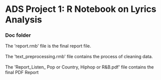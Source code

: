 # ADS Project 1:  R Notebook on Lyrics Analysis

### Doc folder

The 'report.rmb' file is the final report file.
\
\
The 'text_preprocessing.rmb' file contains the process of cleaning data. 
\
\
The 'Report_Listen_ Pop or Country, Hiphop or R&B.pdf' file contains the final PDF Report

